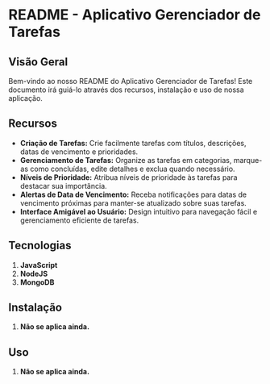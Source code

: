 # README - Aplicativo Gerenciador de Tarefas

## Visão Geral
Bem-vindo ao nosso README do Aplicativo Gerenciador de Tarefas! Este documento irá guiá-lo através dos recursos, instalação e uso de nossa aplicação.

## Recursos
- **Criação de Tarefas:** Crie facilmente tarefas com títulos, descrições, datas de vencimento e prioridades.
- **Gerenciamento de Tarefas:** Organize as tarefas em categorias, marque-as como concluídas, edite detalhes e exclua quando necessário.
- **Níveis de Prioridade:** Atribua níveis de prioridade às tarefas para destacar sua importância.
- **Alertas de Data de Vencimento:** Receba notificações para datas de vencimento próximas para manter-se atualizado sobre suas tarefas.
- **Interface Amigável ao Usuário:** Design intuitivo para navegação fácil e gerenciamento eficiente de tarefas.

## Tecnologias
1. **JavaScript** 
1. **NodeJS** 
1. **MongoDB** 

## Instalação
1. **Não se aplica ainda.** 

## Uso
1. **Não se aplica ainda.** 

